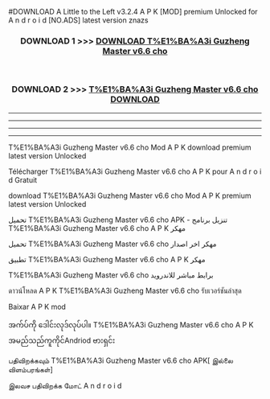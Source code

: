 #DOWNLOAD A Little to the Left v3.2.4 A P K [MOD] premium Unlocked for A n d r o i d [NO.ADS] latest version znazs 



<div align="center">

<h3>DOWNLOAD 1 >>> <a href="https://downloadmod1.web.app/?judul=T%E1%BA%A3i Guzheng Master v6.6 cho ">DOWNLOAD T%E1%BA%A3i Guzheng Master v6.6 cho </a></h3><br>

<h3>DOWNLOAD 2 >>> <a href="https://downloadmod1.web.app/?judul=T%E1%BA%A3i Guzheng Master v6.6 cho ">T%E1%BA%A3i Guzheng Master v6.6 cho  DOWNLOAD </a></h3>

</div>


----------------------------------------------------------

----------------------------------------------------------

----------------------------------------------------------

----------------------------------------------------------


T%E1%BA%A3i Guzheng Master v6.6 cho  Mod A P K download premium latest version Unlocked

Télécharger T%E1%BA%A3i Guzheng Master v6.6 cho  A P K pour A n d r o i d Gratuit

download T%E1%BA%A3i Guzheng Master v6.6 cho  Mod A P K premium latest version Unlocked

تحميل T%E1%BA%A3i Guzheng Master v6.6 cho  APK - تنزيل برنامج T%E1%BA%A3i Guzheng Master v6.6 cho  A P K مهكر

تحميل T%E1%BA%A3i Guzheng Master v6.6 cho  مهكر اخر اصدار

تطبيق T%E1%BA%A3i Guzheng Master v6.6 cho  A P K مهكر

T%E1%BA%A3i Guzheng Master v6.6 cho  برابط مباشر للاندرويد

ดาวน์โหลด A P K T%E1%BA%A3i Guzheng Master v6.6 cho  รับเวอร์ชันล่าสุด

Baixar A P K mod

အက်ပ်ကို ဒေါင်းလုဒ်လုပ်ပါ။ T%E1%BA%A3i Guzheng Master v6.6 cho  A P K အမည်သည်ကူကိုင်Andriod ဗားရှင်း

பதிவிறக்கவும் T%E1%BA%A3i Guzheng Master v6.6 cho  APK[ இல்லை விளம்பரங்கள்] 
 
இலவச பதிவிறக்க மோட் A n d r o i d



